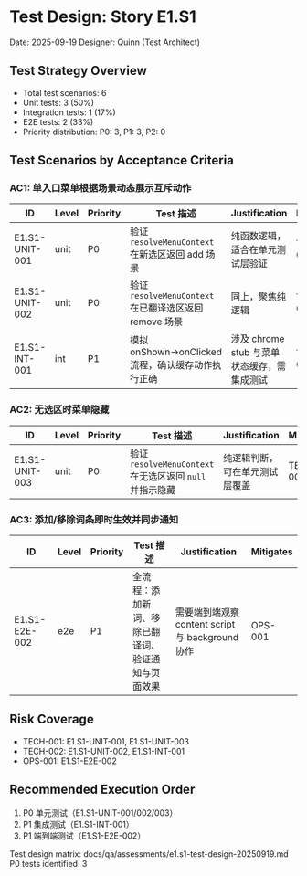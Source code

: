 # Test Design: Story E1.S1

Date: 2025-09-19
Designer: Quinn (Test Architect)

## Test Strategy Overview

- Total test scenarios: 6
- Unit tests: 3 (50%)
- Integration tests: 1 (17%)
- E2E tests: 2 (33%)
- Priority distribution: P0: 3, P1: 3, P2: 0

## Test Scenarios by Acceptance Criteria

### AC1: 单入口菜单根据场景动态展示互斥动作

| ID             | Level | Priority | Test 描述                                             | Justification                                             | Mitigates |
|----------------|-------|----------|------------------------------------------------------|-----------------------------------------------------------|-----------|
| E1.S1-UNIT-001 | unit  | P0       | 验证 `resolveMenuContext` 在新选区返回 add 场景        | 纯函数逻辑，适合在单元测试层验证                          | TECH-001 |
| E1.S1-UNIT-002 | unit  | P0       | 验证 `resolveMenuContext` 在已翻译选区返回 remove 场景 | 同上，聚焦纯逻辑                                           | TECH-002 |
| E1.S1-INT-001  | int   | P1       | 模拟 onShown→onClicked 流程，确认缓存动作执行正确      | 涉及 chrome stub 与菜单状态缓存，需集成测试                | TECH-002 |

### AC2: 无选区时菜单隐藏

| ID             | Level | Priority | Test 描述                                             | Justification                                             | Mitigates |
|----------------|-------|----------|------------------------------------------------------|-----------------------------------------------------------|-----------|
| E1.S1-UNIT-003 | unit  | P0       | 验证 `resolveMenuContext` 在无选区返回 `null` 并指示隐藏 | 纯逻辑判断，可在单元测试层覆盖                           | TECH-001 |

### AC3: 添加/移除词条即时生效并同步通知

| ID             | Level | Priority | Test 描述                                             | Justification                                             | Mitigates |
|----------------|-------|----------|------------------------------------------------------|-----------------------------------------------------------|-----------|
| E1.S1-E2E-002  | e2e   | P1       | 全流程：添加新词、移除已翻译词、验证通知与页面效果     | 需要端到端观察 content script 与 background 协作            | OPS-001  |

## Risk Coverage

- TECH-001: E1.S1-UNIT-001, E1.S1-UNIT-003
- TECH-002: E1.S1-UNIT-002, E1.S1-INT-001
- OPS-001: E1.S1-E2E-002

## Recommended Execution Order

1. P0 单元测试（E1.S1-UNIT-001/002/003）
2. P1 集成测试（E1.S1-INT-001）
3. P1 端到端测试（E1.S1-E2E-002）

Test design matrix: docs/qa/assessments/e1.s1-test-design-20250919.md
P0 tests identified: 3
